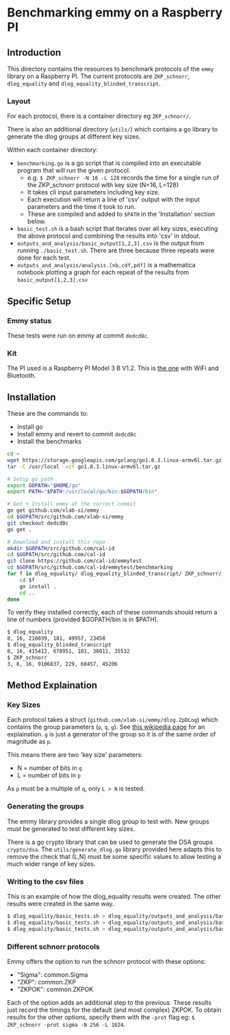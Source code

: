 # Benchmarking emmy on a Raspberry PI

## Introduction

This directory contains the resources to benchmark protocols of the `emmy` library on a Raspberry PI. The current protocols are `ZKP_schnorr`, `dlog_equality` and `dlog_equality_blinded_transcript`.


### Layout
For each protocol, there is a container directory eg `ZKP_schnorr/`.

There is also an additional directory (`utils/`) which contains a go library to generate the dlog groups at different key sizes.

Within each container directory:
- `benchmarking.go` is a go script that is compiled into an executable program that will run the given protocol.
    - e.g. `$ ZKP_schnorr -N 16 -L 128` records the time for a single run of the ZKP_schnorr protocol with key size (N=16, L=128)
    - It takes cli input parameters including key size.
    - Each execution will return a line of 'csv' output with the input parameters and the time it took to run.
    - These are compiled and added to `$PATH` in the 'Installation' section below.
- `basic_test.sh` is a bash script that iterates over all key sizes, executing the above protocol and combining the results into 'csv' in stdout.
- `outputs_and_analysis/basic_output[1,2,3].csv` is the output from running `./basic_test.sh`. There are three because three repeats were done for each test.
- `outputs_and_analysis/analysis.[nb,cdf,pdf]` is a mathematica notebook plotting a graph for each repeat of the results from `basic_output[1,2,3].csv`

## Specific Setup

### Emmy status

These tests were run on emmy at commit `dedcd8c`.


### Kit

The PI used is a Raspberry PI Model 3 B V1.2. This is [the one](https://www.element14.com/community/community/raspberry-pi/blog/2016/11/21/how-to-identify-which-model-of-the-raspberry-pi-you-have) with WiFi and Bluetooth.

## Installation

These are the commands to:
- Install go
- Install emmy and revert to commit `dedcd8c`
- Install the benchmarks

```bash
cd ~
wget https://storage.googleapis.com/golang/go1.8.3.linux-armv6l.tar.gz  # download go for arm
tar -C /usr/local -xzf go1.8.3.linux-armv6l.tar.gz                      # extract to /usr/local

# Setup go path
export GOPATH="$HOME/go"
export PATH="$PATH:/usr/local/go/bin:$GOPATH/bin"

# Get + Install emmy at the correct commit
go get github.com/xlab-si/emmy
cd $GOPATH/src/github.com/xlab-si/emmy
git checkout dedcd8c
go get .

# Download and install this repo
mkdir $GOPATH/src/github.com/cal-id
cd $GOPATH/src/github.com/cal-id
git clone https://github.com/cal-id/emmytest
cd $GOPATH/src/github.com/cal-id/emmytest/benchmarking
for f in dlog_equality/ dlog_equality_blinded_transcript/ ZKP_schnorr/; do
    cd $f
    go install .
    cd ..
done
```

To verify they installed correctly, each of these commands should return a line of numbers (provided $GOPATH/bin is in $PATH).

``` bash
$ dlog_equality
8, 16, 216039, 181, 49957, 23458
$ dlog_equality_blinded_transcript
8, 16, 415412, 678951, 181, 38011, 35532
$ ZKP_schnorr
3, 8, 16, 9106837, 229, 60457, 45206
```

## Method Explaination

### Key Sizes
Each protocol takes a struct (`github.com/xlab-si/emmy/dlog.ZpDLog`) which contains the group parameters (`p`, `q`, `g`). See [this wikipedia page](https://en.wikipedia.org/wiki/Digital_Signature_Algorithm) for an explaination. `g` is just a generator of the group so it is of the same order of magnitude as `p`.

This means there are two 'key size' parameters:
- N = number of bits in `q`
- L = number of bits in `p`

As `p` must be a multiple of `q`, only `L > N` is tested.

### Generating the groups
The emmy library provides a single dlog group to test with. New groups must be generated to test different key sizes.

There is a go crypto library that can be used to generate the DSA groups `crypto/dsa`. The `utils/generate_dlog.go` library provided here adapts this to remove the check that (L,N) must be some specific values to allow testing a much wider range of key sizes.

### Writing to the csv files

This is an example of how the dlog_equality results were created. The other results were created in the same way.

```bash
$ dlog_equality/basic_tests.sh > dlog_equality/outputs_and_analysis/basic_output1.csv
$ dlog_equality/basic_tests.sh > dlog_equality/outputs_and_analysis/basic_output2.csv
$ dlog_equality/basic_tests.sh > dlog_equality/outputs_and_analysis/basic_output3.csv
```

### Different schnorr protocols
Emmy offers the option to run the schnorr protocol with these options:
- "Sigma": common.Sigma
- "ZKP":   common.ZKP
- "ZKPOK": common.ZKPOK

Each of the option adds an additional step to the previous. These results just record the timings for the default (and most complex) ZKPOK. To obtain results for the other options, specify them with the `-prot` flag eg: `$ ZKP_schnorr -prot sigma -N 256 -L 1024`.
